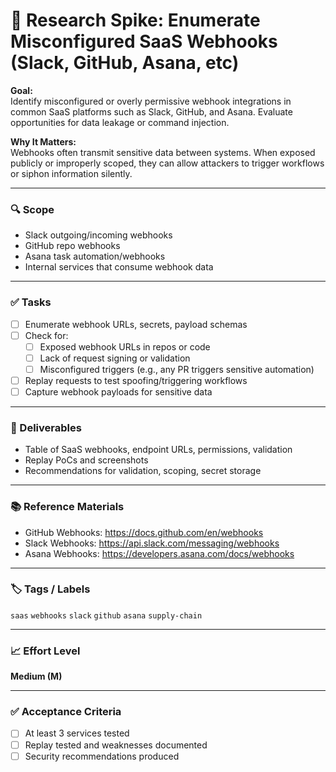 # 🔗 Research Spike: Enumerate Misconfigured SaaS Webhooks (Slack, GitHub, Asana, etc)

**Goal:**  
Identify misconfigured or overly permissive webhook integrations in common SaaS platforms such as Slack, GitHub, and Asana. Evaluate opportunities for data leakage or command injection.

**Why It Matters:**  
Webhooks often transmit sensitive data between systems. When exposed publicly or improperly scoped, they can allow attackers to trigger workflows or siphon information silently.

---

### 🔍 Scope
- Slack outgoing/incoming webhooks
- GitHub repo webhooks
- Asana task automation/webhooks
- Internal services that consume webhook data

---

### ✅ Tasks
- [ ] Enumerate webhook URLs, secrets, payload schemas
- [ ] Check for:
  - [ ] Exposed webhook URLs in repos or code
  - [ ] Lack of request signing or validation
  - [ ] Misconfigured triggers (e.g., any PR triggers sensitive automation)
- [ ] Replay requests to test spoofing/triggering workflows
- [ ] Capture webhook payloads for sensitive data

---

### 🎯 Deliverables
- Table of SaaS webhooks, endpoint URLs, permissions, validation
- Replay PoCs and screenshots
- Recommendations for validation, scoping, secret storage

---

### 📚 Reference Materials
- GitHub Webhooks: https://docs.github.com/en/webhooks  
- Slack Webhooks: https://api.slack.com/messaging/webhooks  
- Asana Webhooks: https://developers.asana.com/docs/webhooks

---

### 🏷️ Tags / Labels
`saas` `webhooks` `slack` `github` `asana` `supply-chain`

---

### 📈 Effort Level
**Medium (M)**

---

### ✅ Acceptance Criteria
- [ ] At least 3 services tested
- [ ] Replay tested and weaknesses documented
- [ ] Security recommendations produced
